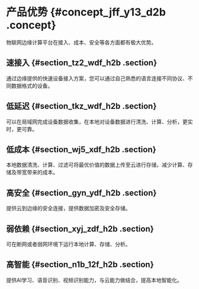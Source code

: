 # 产品优势 {#concept_jff_y13_d2b .concept}

物联网边缘计算平台在接入、成本、安全等各方面都有极大优势。

## 速接入 {#section_tz2_wdf_h2b .section}

通过边缘提供的快速设备接入方案，您可以通过自己熟悉的语言连接不同协议、不同数据格式的设备。

## 低延迟 {#section_tkz_wdf_h2b .section}

可以在局域网完成设备数据收集，在本地对设备数据进行清洗、计算、分析，更实时，更可靠。

## 低成本 {#section_wj5_xdf_h2b .section}

本地数据清洗、计算、过滤可将最优价值的数据上传至云进行存储，减少计算、存储及带宽带来的成本。

## 高安全 {#section_gyn_ydf_h2b .section}

提供云到边缘的安全连接，提供数据加密及安全存储。

## 弱依赖 {#section_xyj_zdf_h2b .section}

可在断网或者弱网环境下运行本地计算、存储、分析。

## 高智能 {#section_n1b_12f_h2b .section}

提供AI学习、语音识别、视频识别能力，与云能力做结合，提高本地智能化。

